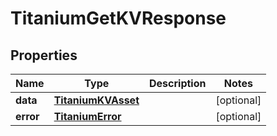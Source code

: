 

# TitaniumGetKVResponse


## Properties

| Name | Type | Description | Notes |
|------------ | ------------- | ------------- | -------------|
|**data** | [**TitaniumKVAsset**](TitaniumKVAsset.md) |  |  [optional] |
|**error** | [**TitaniumError**](TitaniumError.md) |  |  [optional] |



